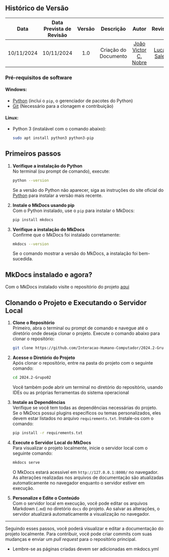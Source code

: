 ## Histórico de Versão
|    Data    | Data Prevista de Revisão | Versão |          Descrição           |                   Autor                    |                Revisor                 |
| :--------: | :----------------------: | :----: | :--------------------------: | :----------------------------------------: | :------------------------------------: |
| 10/11/2024 |        10/11/2024        |  1.0   |     Criação do Documento     |  [João Victor C. Nobre](https://github.com/Gam13)   |[Lucas Sales](https://github.com/Lux-Sales)  |

### Pré-requisitos de software

#### Windows:
- [Python](https://www.python.org/downloads/) (inclui o `pip`, o gerenciador de pacotes do Python)
- [Git](https://git-scm.com/downloads) (Necessário para a clonagem e contribuição)

#### Linux:
- Python 3 (instalável com o comando abaixo):
    ```bash
    sudo apt install python3 python3-pip
    ```

## Primeiros passos

1. **Verifique a instalação do Python**  
   No terminal (ou prompt de comando), execute:
   ```bash
   python --version
   ```
   Se a versão do Python não aparecer, siga as instruções do site oficial do [Python](https://www.python.org/downloads/) para instalar a versão mais recente.

2. **Instale o MkDocs usando pip**  
   Com o Python instalado, use o `pip` para instalar o MkDocs:
   ```bash
   pip install mkdocs
   ```

3. **Verifique a instalação do MkDocs**  
   Confirme que o MkDocs foi instalado corretamente:
   ```bash
   mkdocs --version
   ```
   Se o comando mostrar a versão do MkDocs, a instalação foi bem-sucedida.

## MkDocs instalado e agora?

Com o MkDocs instalado visite o repositório do projeto [aqui](https://github.com/Interacao-Humano-Computador/2024.2-Grupo02)

## Clonando o Projeto e Executando o Servidor Local

1. **Clone o Repositório**  
   Primeiro, abra o terminal ou prompt de comando e navegue até o diretório onde deseja clonar o projeto. Execute o comando abaixo para clonar o repositório:
   ```bash
   git clone https://github.com/Interacao-Humano-Computador/2024.2-Grupo02
   ```

2. **Acesse o Diretório do Projeto**  
   Após clonar o repositório, entre na pasta do projeto com o seguinte comando:
   ```bash
   cd 2024.2-Grupo02
   ```
    Você também pode abrir um terminal no diretório do repositório, usando IDEs ou as próprias ferramentas do sistema operacional


3. **Instale as Dependências**  
   Verifique se você tem todas as dependências necessárias do projeto. Se o MkDocs possui plugins específicos ou temas personalizados, eles devem estar listados no arquivo `requirements.txt`. Instale-os com o comando:
   ```bash
   pip install -r requirements.txt
   ```

4. **Execute o Servidor Local do MkDocs**  
   Para visualizar o projeto localmente, inicie o servidor local com o seguinte comando:
   ```bash
   mkdocs serve
   ```
   O MkDocs estará acessível em `http://127.0.0.1:8000/` no navegador. As alterações realizadas nos arquivos de documentação são atualizadas automaticamente no navegador enquanto o servidor estiver em execução.

5. **Personalize e Edite o Conteúdo**  
   Com o servidor local em execução, você pode editar os arquivos Markdown (`.md`) no diretório `docs` do projeto. Ao salvar as alterações, o servidor atualizará automaticamente a visualização no navegador.

---

Seguindo esses passos, você poderá visualizar e editar a documentação do projeto localmente. Para contribuir, você pode criar commits com suas mudanças e enviar um *pull request* para o repositório principal.

* Lembre-se as páginas criadas devem ser adicionadas em mkdocs.yml
